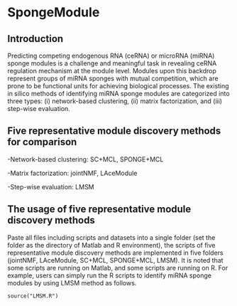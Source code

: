 # SpongeModule
## Introduction
Predicting competing endogenous RNA (ceRNA) or microRNA (miRNA) sponge modules is a challenge and meaningful task in revealing ceRNA regulation mechanism at the module level. Modules upon this backdrop represent groups of miRNA sponges with mutual competition, which are prone to be functional units for achieving biological processes. The existing in silico methods of identifying miRNA sponge modules are categorized into three types: (i) network-based clustering, (ii) matrix factorization, and (iii) step-wise evaluation. 

## Five representative module discovery methods for comparison

-Network-based clustering: SC+MCL, SPONGE+MCL

-Matrix factorization: jointNMF, LAceModule

-Step-wise evaluation: LMSM

## The usage of five representative module discovery methods
Paste all files including scripts and datasets into a single folder (set the folder as the directory of Matlab and R environment), the scripts of five representative module discovery methods are implemented in five folders (jointNMF, LAceModule, SC+MCL, SPONGE+MCL, LMSM). It is noted that some scripts are running on Matlab, and some scripts are running on R. For example, users can simply run the R scripts to identify miRNA sponge modules by using LMSM method as follows.

```{r echo=FALSE, results='hide', message=FALSE}
source("LMSM.R")
```
